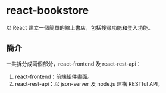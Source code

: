 # react-bookstore
以 React 建立一個簡單的線上書店，包括搜尋功能和登入功能。
## 簡介
一共拆分成兩個部分，react-frontend 及 react-rest-api：
1. react-frontend：前端組件畫面。
2. react-rest-api：以 json-server 及 node.js 建構 RESTful API。
